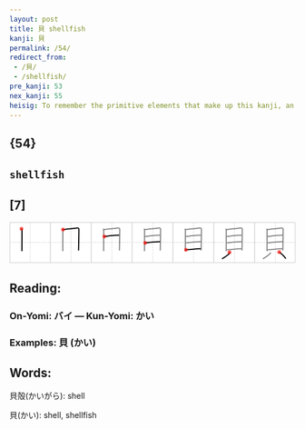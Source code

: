```yaml
---
layout: post
title: 貝 shellfish
kanji: 貝
permalink: /54/
redirect_from:
 - /貝/
 - /shellfish/
pre_kanji: 53
nex_kanji: 55
heisig: To remember the primitive elements that make up this kanji, an <i>eye</i> and <i>animal legs</i>, you might be tempted to think of it as a pictograph of a <b>shellfish</b> with its ridged shell at the top and two little <i>legs</i> sticking out of the bottom. But that might not help you recall later just how many ridges to put on the shell. Better to imagine a freakish <b>shellfish</b> with a single, gigantic <i>eye</i> roaming the beaches on its slender little <i>legs</i>, scaring the wits out of the sunbathers.
---
```


## {54}

## `shellfish`

## [7]

<div class="stroke"><img src="../images/E8B29D.png" /></div>

## Reading:

### On-Yomi: バイ &mdash; Kun-Yomi: かい

### Examples: 貝 (かい)

## Words:

貝殻(かいがら): shell

貝(かい): shell, shellfish
